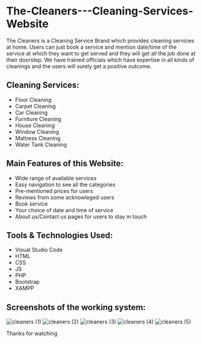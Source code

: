 # The-Cleaners---Cleaning-Services-Website

The Cleaners is a Cleaning Service Brand which provides cleaning services at home. Users can just book a service and mention date/time of the service at which they want to get served and they will get all the job done at their doorstep. We have trained officials which have expertise in all kinds of cleanings and the users will surely get a positive outcome.

## Cleaning Services:

* Floor Cleaning
* Carpet Cleaning
* Car Cleaning
* Furniture Cleaning
* House Cleaning
* Window Cleaning
* Mattress Cleaning
* Water Tank Cleaning

## Main Features of this Website:

* Wide range of available services
* Easy navigation to see all the categories
* Pre-mentioned prices for users
* Reviews from some acknowleged users
* Book service
* Your choice of date and time of service
* About us/Contact us pages for users to stay in touch

## Tools & Technologies Used:

* Visual Studio Code
* HTML
* CSS
* JS
* PHP
* Bootstrap
* XAMPP

## Screenshots of the working system:

![cleaners (1)](https://user-images.githubusercontent.com/112566093/190537284-42542108-82d6-47bd-8419-310747a30c3c.png)
![cleaners (2)](https://user-images.githubusercontent.com/112566093/190537288-31e18460-a704-4784-99ce-f8297ec62c0d.png)
![cleaners (3)](https://user-images.githubusercontent.com/112566093/190537290-3839a09a-a33f-437d-ab89-94de5a30d29e.png)
![cleaners (4)](https://user-images.githubusercontent.com/112566093/190537292-e708940c-0b92-4438-91ae-a82983b0f13c.png)
![cleaners (5)](https://user-images.githubusercontent.com/112566093/190537296-511e9c15-2feb-466a-a3d5-c0412ef25832.png)

Thanks for watching
